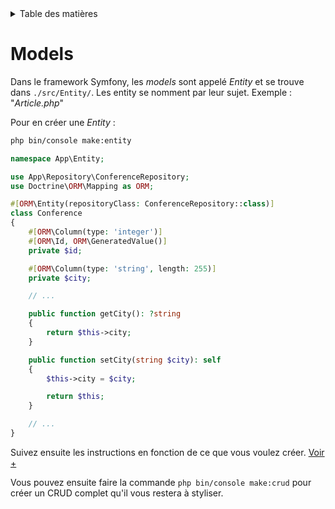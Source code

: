 <details>
    <summary>Table des matières</summary>

- [Introduction](README.md)
- [Structure](structure.md)
- [Getting Started](getting-started.md)
- [Console](console.md)
- [Controller](controller.md)
- [Formulaire](form.md)
- [Doctrine](doctrine.md)
- [Models](models.md)
- [Migration](migration.md)
- [Repositories](repositories.md)
- [Pratiques](pratiques.md)

</details>

# Models

Dans le framework Symfony, les _models_ sont appelé _Entity_ et se trouve dans ```./src/Entity/```. Les entity se nomment par leur sujet. Exemple : "_Article.php_"

Pour en créer une _Entity_ :
```bash
php bin/console make:entity
```

```php
namespace App\Entity;

use App\Repository\ConferenceRepository;
use Doctrine\ORM\Mapping as ORM;

#[ORM\Entity(repositoryClass: ConferenceRepository::class)]
class Conference
{
    #[ORM\Column(type: 'integer')]
    #[ORM\Id, ORM\GeneratedValue()]
    private $id;

    #[ORM\Column(type: 'string', length: 255)]
    private $city;

    // ...

    public function getCity(): ?string
    {
        return $this->city;
    }

    public function setCity(string $city): self
    {
        $this->city = $city;

        return $this;
    }

    // ...
}
```

Suivez ensuite les instructions en fonction de ce que vous voulez créer. [Voir +](https://symfony.com/doc/current/the-fast-track/en/8-doctrine.html#creating-entity-classes)

Vous pouvez ensuite faire la commande ```php bin/console make:crud``` pour créer un CRUD complet qu'il vous restera à styliser. 